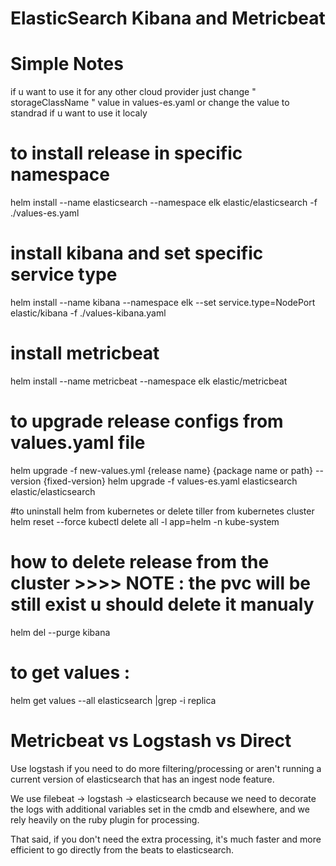 # ElasticSearch Kibana and Metricbeat

# Simple Notes
if u want to use it for any other cloud provider just change  " storageClassName " value in values-es.yaml
or change the value to standrad if u want to use it localy

# to install release in specific namespace
helm install --name elasticsearch --namespace elk elastic/elasticsearch -f ./values-es.yaml 

# install kibana and set specific service type
helm install --name kibana --namespace elk --set service.type=NodePort  elastic/kibana -f ./values-kibana.yaml 

# install metricbeat
helm install --name metricbeat --namespace elk elastic/metricbeat


# to upgrade release configs from values.yaml file  
helm upgrade -f new-values.yml {release name} {package name or path} --version {fixed-version}
helm upgrade -f values-es.yaml  elasticsearch elastic/elasticsearch



#to uninstall helm from kubernetes or  delete tiller from kubernetes cluster
helm reset --force
kubectl delete all -l app=helm -n kube-system



# how to delete release from the cluster  >>>> NOTE : the pvc will be still exist u should delete it manualy
helm del --purge kibana


# to get values :
helm get values --all elasticsearch |grep -i replica





# Metricbeat vs Logstash vs Direct
Use logstash if you need to do more filtering/processing or aren't running a current version of elasticsearch that has an ingest node feature.

We use filebeat -> logstash -> elasticsearch because we need to decorate the logs with additional variables set in the cmdb and elsewhere, and we rely heavily on the ruby plugin for processing.

That said, if you don't need the extra processing, it's much faster and more efficient to go directly from the beats to elasticsearch.

